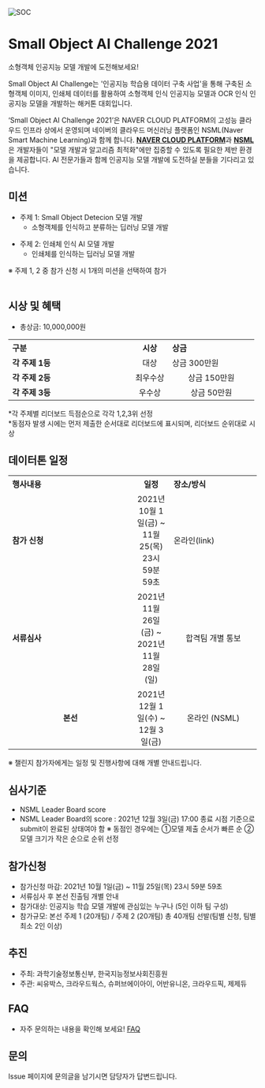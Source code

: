 
![SOC](https://user-images.githubusercontent.com/92664643/141741468-8ebc67a5-0c7c-412e-ad26-1614588bba54.jpg)

# Small Object AI Challenge 2021
소형객체 인공지능 모델 개발에 도전해보세요! <p>
Small Object AI Challenge는 '인공지능 학습용 데이터 구축 사업'을 통해 구축된 소형객체 이미지, 인쇄체 데이터를 활용하여 소형객체 인식 인공지능 모델과 OCR 인식 인공지능 모델을 개발하는 해커톤 대회입니다. <p>
‘Small Object AI Challenge 2021’은 NAVER CLOUD PLATFORM의 고성능 클라우드 인프라 상에서 운영되며 네이버의 클라우드 머신러닝 플랫폼인 NSML(Naver Smart Machine Learning)과 함께 합니다. <strong>[NAVER CLOUD PLATFORM](https://www.ncloud.com/)</strong>과 <strong>[NSML](https://ai.nsml.navercorp.com/intro)</strong>은 개발자들이 "모델 개발과 알고리즘 최적화"에만 집중할 수 있도록 필요한 제반 환경을 제공합니다. 
AI 전문가들과 함께 인공지능 모델 개발에 도전하실 분들을 기다리고 있습니다.
<br>  
  
## 미션
- 주제 1: Small Object Detecion 모델 개발
  - 소형객체를 인식하고 분류하는 딥러닝 모델 개발<p>
- 주제 2: 인쇄체 인식 AI 모델 개발
  - 인쇄체를 인식하는 딥러닝 모델 개발<p>
  
※ 주제 1, 2 중 참가 신청 시 1개의 미션을 선택하여 참가<br>
&emsp;
   
## 시상 및 혜택
- 총상금: 10,000,000원<br>

<table class="tbl_prize">
  <tr>
    <th style="text-align:left;width:50%">구분</th>
    <th style="text-align:center;width:15%">시상</th>
        <th style="text-align:left;width:35%">상금</th>
  </tr>
  <tr>
    <td>
      <strong>각 주제 1등</strong><br>
    </td>
    <td align=center> 대상 </td>
    <td> 상금 300만원 </td>
  </tr>
    <tr>
    <td>
      <strong>각 주제 2등</strong><br>
    </td>
    <td style="text-align:center"> 최우수상</td>
        <td align=center> 상금 150만원 </td>
   </tr>
      <tr>
    <td>
      <strong>각 주제 3등</strong><br>
    </td>
    <td style="text-align:center">우수상</td>
        <td align=center> 상금 50만원 </td>
   </tr>

</table>
*각 주제별 리더보드 득점순으로 각각 1,2,3위 선정<br>
*동점자 발생 시에는 먼저 제출한 순서대로 리더보드에 표시되며, 리더보드 순위대로 시상

   
## 데이터톤 일정
<table class="tbl_schedule">
  <tr>
    <th style="text-align:left;width:50%">행사내용</th>
    <th style="text-align:center;width:15%">일정</th>
        <th style="text-align:left;width:35%">장소/방식</th>
  </tr>
  <tr>
    <td>
      <strong>참가 신청</strong><br>
    </td>
    <td style="text-align:center"> 2021년 10월 1일(금) ~ 11월 25(목) 23시 59분 59초</td>
    <td> 온라인(link) </td>
  </tr>
    <tr>
    <td>
      <strong>서류심사</strong><br>
    </td>
    <td style="text-align:center">2021년 11월 26일(금) ~ 2021년 11월 28일(일)</td>
        <td align=center> 합격팀 개별 통보
    </td>
   </tr>
     <tr>
    <td align=center>
      <strong>본선</strong><br>
    </td>
    <td style="text-align:center">2021년 12월 1일(수) ~ 12월 3일(금)</td>
 <td align=center> 온라인 (NSML)
    </td>
   </tr>
</table>
※ 챌린지 참가자에게는 일정 및 진행사항에 대해 개별 안내드립니다.<br>


## 심사기준
- NSML Leader Board score
- NSML Leader Board의 score : 2021년 12월 3일(금) 17:00 종료 시점 기준으로 submit이 완료된 상태여야 함
※ 동점인 경우에는 ①모델 제출 순서가 빠른 순 ②모델 크기가 작은 순으로 순위 선정

## 참가신청
- 참가신청 마감: 2021년 10월 1일(금) ~ 11월 25일(목) 23시 59분 59초
- 서류심사 후 본선 진출팀 개별 안내
- 참가대상: 인공지능 학습 모델 개발에 관심있는 누구나 (5인 이하 팀 구성)
- 참가규모: 본선 주제 1 (20개팀) / 주제 2 (20개팀) 총 40개팀 선발(팀별 신청, 팀별 최소 2인 이상)




## 추진
- 주최: 과학기술정보통신부, 한국지능정보사회진흥원
- 주관: 씨유박스, 크라우드웍스, 슈퍼브에이아이, 어반유니온, 크라우드픽, 제제듀

## FAQ
- 자주 문의하는 내용을 확인해 보세요! [FAQ](https://github.com/DatathonInfo/SOChallenge/issues)

## 문의
Issue 페이지에 문의글을 남기시면 담당자가 답변드립니다. <br>
